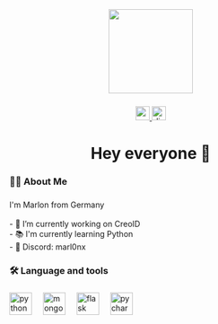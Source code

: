 <div align="center">
  <img height="150" src="https://avatars.githubusercontent.com/u/49077543?s=1008&v=8"  />
</div>

###

<div align="center">
  <a href="https://www.youtube.com/channel/UCwq6NcsqT8PS8ixhhUjM9ZQ" target="_blank">
    <img src="https://img.shields.io/static/v1?message=Youtube&logo=youtube&label=&color=FF0000&logoColor=white&labelColor=&style=for-the-badge" height="25" alt="youtube logo"  />
  </a>
  <a href="https://discord.com/users/1032874064731185152" target="_blank">
    <img src="https://img.shields.io/static/v1?message=Discord&logo=discord&label=&color=7289DA&logoColor=white&labelColor=&style=for-the-badge" height="25" alt="discord logo"  />
  </a>
</div>

###

<h1 align="center">Hey everyone 👋</h1>

###

<h3 align="left">👩‍💻  About Me</h3>

###

<p align="left">I'm Marlon from Germany<br><br>- 🔭 I’m currently working on CreoID<br>- 📚 I'm currently learning Python<br>- 💬 Discord: marl0nx</p>

###

<h3 align="left">🛠 Language and tools</h3>

###

<div align="left">
  <img src="https://cdn.jsdelivr.net/gh/devicons/devicon/icons/python/python-original.svg" height="40" alt="python logo"  />
  <img width="12" />
  <img src="https://cdn.jsdelivr.net/gh/devicons/devicon/icons/mongodb/mongodb-original.svg" height="40" alt="mongodb logo"  />
  <img width="12" />
  <img src="https://cdn.jsdelivr.net/gh/devicons/devicon/icons/flask/flask-original.svg" height="40" alt="flask logo"  />
  <img width="12" />
  <img src="https://upload.wikimedia.org/wikipedia/commons/thumb/1/1d/PyCharm_Icon.svg/1200px-PyCharm_Icon.svg.png" height="40" alt="pycharm logo"  />
</div>

###
